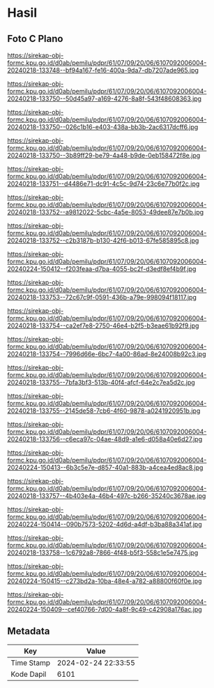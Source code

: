 # Hasil

## Foto C Plano

https://sirekap-obj-formc.kpu.go.id/d0ab/pemilu/pdpr/61/07/09/20/06/6107092006004-20240218-133748--bf94a167-fe16-400a-9da7-db7207ade965.jpg

https://sirekap-obj-formc.kpu.go.id/d0ab/pemilu/pdpr/61/07/09/20/06/6107092006004-20240218-133750--50d45a97-a169-4276-8a8f-543f48608363.jpg

https://sirekap-obj-formc.kpu.go.id/d0ab/pemilu/pdpr/61/07/09/20/06/6107092006004-20240218-133750--026c1b16-e403-438a-bb3b-2ac6317dcff6.jpg

https://sirekap-obj-formc.kpu.go.id/d0ab/pemilu/pdpr/61/07/09/20/06/6107092006004-20240218-133750--3b89ff29-be79-4a48-b9de-0eb158472f8e.jpg

https://sirekap-obj-formc.kpu.go.id/d0ab/pemilu/pdpr/61/07/09/20/06/6107092006004-20240218-133751--d4486e71-dc91-4c5c-9d74-23c6e77b0f2c.jpg

https://sirekap-obj-formc.kpu.go.id/d0ab/pemilu/pdpr/61/07/09/20/06/6107092006004-20240218-133752--a9812022-5cbc-4a5e-8053-49dee87e7b0b.jpg

https://sirekap-obj-formc.kpu.go.id/d0ab/pemilu/pdpr/61/07/09/20/06/6107092006004-20240218-133752--c2b3187b-b130-42f6-b013-67fe585895c8.jpg

https://sirekap-obj-formc.kpu.go.id/d0ab/pemilu/pdpr/61/07/09/20/06/6107092006004-20240224-150412--f203feaa-d7ba-4055-bc2f-d3edf8ef4b9f.jpg

https://sirekap-obj-formc.kpu.go.id/d0ab/pemilu/pdpr/61/07/09/20/06/6107092006004-20240218-133753--72c67c9f-0591-436b-a79e-998094f18117.jpg

https://sirekap-obj-formc.kpu.go.id/d0ab/pemilu/pdpr/61/07/09/20/06/6107092006004-20240218-133754--ca2ef7e8-2750-46e4-b2f5-b3eae61b92f9.jpg

https://sirekap-obj-formc.kpu.go.id/d0ab/pemilu/pdpr/61/07/09/20/06/6107092006004-20240218-133754--7996d66e-6bc7-4a00-86ad-8e24008b92c3.jpg

https://sirekap-obj-formc.kpu.go.id/d0ab/pemilu/pdpr/61/07/09/20/06/6107092006004-20240218-133755--7bfa3bf3-513b-40f4-afcf-64e2c7ea5d2c.jpg

https://sirekap-obj-formc.kpu.go.id/d0ab/pemilu/pdpr/61/07/09/20/06/6107092006004-20240218-133755--2145de58-7cb6-4f60-9878-a0241920951b.jpg

https://sirekap-obj-formc.kpu.go.id/d0ab/pemilu/pdpr/61/07/09/20/06/6107092006004-20240218-133756--c6eca97c-04ae-48d9-a1e6-d058a40e6d27.jpg

https://sirekap-obj-formc.kpu.go.id/d0ab/pemilu/pdpr/61/07/09/20/06/6107092006004-20240224-150413--6b3c5e7e-d857-40a1-883b-a4cea4ed8ac8.jpg

https://sirekap-obj-formc.kpu.go.id/d0ab/pemilu/pdpr/61/07/09/20/06/6107092006004-20240218-133757--4b403e4a-46b4-497c-b266-35240c3678ae.jpg

https://sirekap-obj-formc.kpu.go.id/d0ab/pemilu/pdpr/61/07/09/20/06/6107092006004-20240224-150414--090b7573-5202-4d6d-a4df-b3ba88a341af.jpg

https://sirekap-obj-formc.kpu.go.id/d0ab/pemilu/pdpr/61/07/09/20/06/6107092006004-20240218-133758--1c6792a8-7866-4f48-b5f3-558c1e5e7475.jpg

https://sirekap-obj-formc.kpu.go.id/d0ab/pemilu/pdpr/61/07/09/20/06/6107092006004-20240224-150415--c273bd2a-10ba-48e4-a782-a88800f60f0e.jpg

https://sirekap-obj-formc.kpu.go.id/d0ab/pemilu/pdpr/61/07/09/20/06/6107092006004-20240224-150409--cef40766-7d00-4a8f-9c49-c42908a176ac.jpg


## Metadata

| Key        | Value               |
| ---------- | ------------------- |
| Time Stamp | 2024-02-24 22:33:55 |
| Kode Dapil | 6101                |




